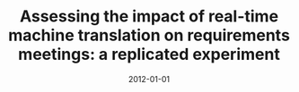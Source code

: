 ---
title: "Assessing the impact of real-time machine translation on requirements meetings: a replicated experiment"
collection: publications
category: conferences
permalink: /publication/2012-01-01-Assessing-the-impact-of-real-time-machine-translation-on-requirements-meetings-a-replicated-experiment
date: 2012-01-01
venue: 'In Proc. of 2012 ACM-IEEE International Symposium on Empirical Software Engineering and Measurement, ESEM &apos;12, Lund, Sweden - September 19 - 20, 2012'
paperurl: 'https://doi.org/10.1145/2372251.2372299'
citation: ' Fabio Calefato,  Filippo Lanubile,  Tayana Conte,  Rafael Prikladnicki, &quot;Assessing the impact of real-time machine translation on requirements meetings: a replicated experiment.&quot; <i>In Proc. of 2012 ACM-IEEE International Symposium on Empirical Software Engineering and Measurement, ESEM &apos;12, Lund, Sweden - September 19 - 20, 2012</i>, 2012.'
doi: https://doi.org/10.1145/2372251.2372299
---